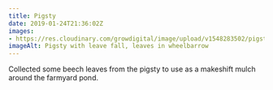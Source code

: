 ```yaml
---
title: Pigsty
date: 2019-01-24T21:36:02Z
images: 
- https://res.cloudinary.com/growdigital/image/upload/v1548283502/pigsty-9653370E.jpg
imageAlt: Pigsty with leave fall, leaves in wheelbarrow
---
```


Collected some beech leaves from the pigsty to use as a makeshift mulch around the farmyard pond.
